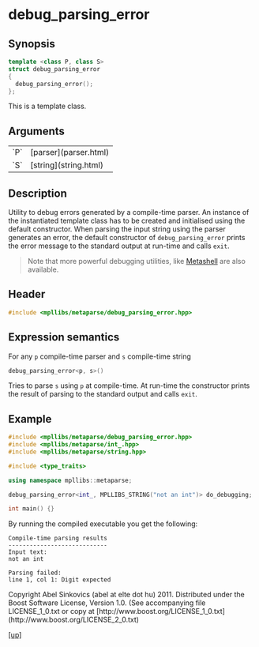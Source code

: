 # debug_parsing_error

## Synopsis

```cpp
template <class P, class S>
struct debug_parsing_error
{
  debug_parsing_error();
};
```

This is a template class.

## Arguments

<table cellpadding='0' cellspacing='0'>
  <tr>
    <td>`P`</td>
    <td>[parser](parser.html)</td>
  </tr>
  <tr>
    <td>`S`</td>
    <td>[string](string.html)</td>
  </tr>
</table>

## Description

Utility to debug errors generated by a compile-time parser. An instance of the
instantiated template class has to be created and initialised using the default
constructor. When parsing the input string using the parser generates an error,
the default constructor of `debug_parsing_error` prints the error message to the
standard output at run-time and calls `exit`.

> Note that more powerful debugging utilities, like
> [Metashell](https://github.com/sabel83/metashell#metashell) are also
> available.

## Header

```cpp
#include <mpllibs/metaparse/debug_parsing_error.hpp>
```

## Expression semantics

For any `p` compile-time parser and `s` compile-time string

```cpp
debug_parsing_error<p, s>()
```

Tries to parse `s` using `p` at compile-time. At run-time the constructor
prints the result of parsing to the standard output and calls `exit`.

## Example

```cpp
#include <mpllibs/metaparse/debug_parsing_error.hpp>
#include <mpllibs/metaparse/int_.hpp>
#include <mpllibs/metaparse/string.hpp>

#include <type_traits>

using namespace mpllibs::metaparse;

debug_parsing_error<int_, MPLLIBS_STRING("not an int")> do_debugging;

int main() {}
```

By running the compiled executable you get the following:

```
Compile-time parsing results
----------------------------
Input text:
not an int

Parsing failed:
line 1, col 1: Digit expected
```

<p class="copyright">
Copyright Abel Sinkovics (abel at elte dot hu) 2011.
Distributed under the Boost Software License, Version 1.0.
(See accompanying file LICENSE_1_0.txt or copy at
[http://www.boost.org/LICENSE_1_0.txt](http://www.boost.org/LICENSE_2_0.txt)
</p>

[[up]](reference.html)



